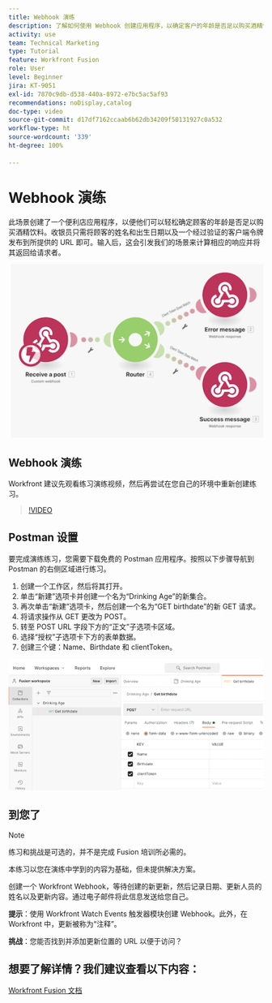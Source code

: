 ```yaml
---
title: Webhook 演练
description: 了解如何使用 Webhook 创建应用程序，以确定客户的年龄是否足以购买酒精饮料，一切尽在  [!DNL Adobe Workfront Fusion]。
activity: use
team: Technical Marketing
type: Tutorial
feature: Workfront Fusion
role: User
level: Beginner
jira: KT-9051
exl-id: 7870c9db-d538-440a-8972-e7bc5ac5af93
recommendations: noDisplay,catalog
doc-type: video
source-git-commit: d17df7162ccaab6b62db34209f50131927c0a532
workflow-type: ht
source-wordcount: '339'
ht-degree: 100%

---
```


# Webhook 演练

此场景创建了一个便利店应用程序，以便他们可以轻松确定顾客的年龄是否足以购买酒精饮料。收银员只需将顾客的姓名和出生日期以及一个经过验证的客户端令牌发布到所提供的 URL 即可。输入后，这会引发我们的场景来计算相应的响应并将其返回给请求者。

![使用切换模块的图像](assets/beyond-basic-modules-5.png)

## Webhook 演练

Workfront 建议先观看练习演练视频，然后再尝试在您自己的环境中重新创建练习。

>[!VIDEO](https://video.tv.adobe.com/v/335292/?quality=12&learn=on&enablevpops)


## Postman 设置

要完成演练练习，您需要下载免费的 Postman 应用程序。按照以下步骤导航到 Postman 的右侧区域进行练习。

1. 创建一个工作区，然后将其打开。
1. 单击“新建”选项卡并创建一个名为“Drinking Age”的新集合。
1. 再次单击“新建”选项卡，然后创建一个名为“GET birthdate”的新 GET 请求。
1. 将请求操作从 GET 更改为 POST。
1. 转至 POST URL 字段下方的“正文”子选项卡区域。
1. 选择“授权”子选项卡下方的表单数据。
1. 创建三个键：Name、Birthdate 和 clientToken。

![使用切换模块的图像](assets/beyond-basic-modules-6.png)

## 到您了

>[!NOTE]
>
>练习和挑战是可选的，并不是完成 Fusion 培训所必需的。

本练习以您在演练中学到的内容为基础，但未提供解决方案。

创建一个 Workfront Webhook，等待创建的新更新，然后记录日期、更新人员的姓名以及更新内容。通过电子邮件将此信息发送给您自己。

**提示**：使用 Workfront Watch Events 触发器模块创建 Webhook。此外，在 Workfront 中，更新被称为“注释”。

**挑战**：您能否找到并添加更新位置的 URL 以便于访问？


## 想要了解详情？我们建议查看以下内容：

[Workfront Fusion 文档](https://experienceleague.adobe.com/docs/workfront/using/adobe-workfront-fusion/workfront-fusion-2.html?lang=zh-Hans)
